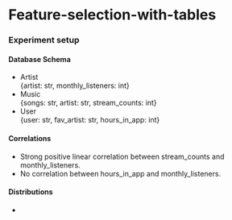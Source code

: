 # Feature-selection-with-tables

### Experiment setup

#### Database Schema

- Artist  
  {artist: str, monthly_listeners: int}
- Music  
  {songs: str, artist: str, stream_counts: int}
- User  
  {user: str, fav_artist: str, hours_in_app: int}

#### Correlations

- Strong positive linear correlation between stream_counts and monthly_listeners.
- No correlation between hours_in_app and monthly_listeners.

#### Distributions

-
